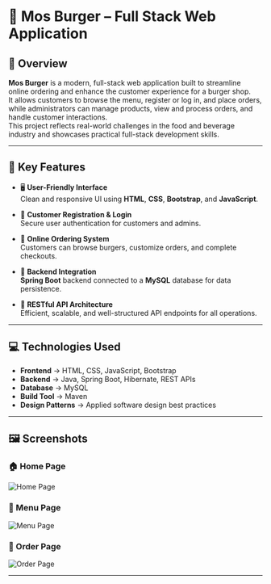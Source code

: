 # 🍔 Mos Burger – Full Stack Web Application

## 📌 Overview
**Mos Burger** is a modern, full-stack web application built to streamline online ordering and enhance the customer experience for a burger shop.  
It allows customers to browse the menu, register or log in, and place orders, while administrators can manage products, view and process orders, and handle customer interactions.  
This project reflects real-world challenges in the food and beverage industry and showcases practical full-stack development skills.

---

## 🚀 Key Features

- 🖥️ **User-Friendly Interface**  
  Clean and responsive UI using **HTML**, **CSS**, **Bootstrap**, and **JavaScript**.

- 👥 **Customer Registration & Login**  
  Secure user authentication for customers and admins.

- 🍟 **Online Ordering System**  
  Customers can browse burgers, customize orders, and complete checkouts.

- 💾 **Backend Integration**  
  **Spring Boot** backend connected to a **MySQL** database for data persistence.

- 🔗 **RESTful API Architecture**  
  Efficient, scalable, and well-structured API endpoints for all operations.

---

## 💻 Technologies Used

- **Frontend** → HTML, CSS, JavaScript, Bootstrap  
- **Backend** → Java, Spring Boot, Hibernate, REST APIs  
- **Database** → MySQL  
- **Build Tool** → Maven  
- **Design Patterns** → Applied software design best practices

---

## 🖼️ Screenshots

### 🏠 Home Page
![Home Page](screenshots/home.png)

### 🍔 Menu Page
![Menu Page](screenshots/menu.png)

### 🛒 Order Page
![Order Page](screenshots/order.png)


---

